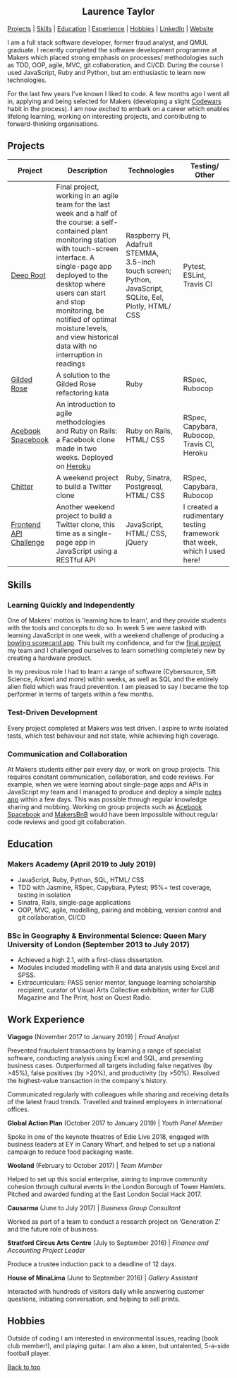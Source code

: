 <h2 align='center'>Laurence Taylor</h2>

[Projects](https://github.com/LaurenceTaylor/CV#Projects) | [Skills](https://github.com/LaurenceTaylor/CV#Skills) | [Education](https://github.com/LaurenceTaylor/CV#Education) | [Experience](https://github.com/LaurenceTaylor/CV#Work-Experience) | [Hobbies](https://github.com/LaurenceTaylor/CV#Hobbies) | [LinkedIn](https://www.linkedin.com/in/laurencetaylorlondon/) | [Website](http://www.laurencetaylor.co.uk/)

I am a full stack software developer, former fraud analyst, and QMUL graduate. I recently completed the software development programme at Makers which placed strong emphasis on processes/ methodologies such as TDD, OOP, agile, MVC, git collaboration, and CI/CD. During the course I used JavaScript, Ruby and Python, but am enthusiastic to learn new technologies.

For the last few years I've known I liked to code. A few months ago I went all in, applying and being selected for Makers (developing a slight [Codewars](https://www.codewars.com/users/LaurenceTaylor) habit in the process). I am now excited to embark on a career which enables lifelong learning, working on interesting projects, and contributing to forward-thinking organisations.

## Projects

Project | Description | Technologies | Testing/ Other
--- | --- | --- | ---
[Deep Root](https://github.com/LaurenceTaylor/deep_root) | Final project, working in an agile team for the last week and a half of the course: a self-contained plant monitoring station with touch-screen interface. A single-page app deployed to the desktop where users can start and stop monitoring, be notified of optimal moisture levels, and view historical data with no interruption in readings | Raspberry Pi, Adafruit STEMMA, 3.5-inch touch screen; Python, JavaScript, SQLite, Eel, Plotly, HTML/ CSS | Pytest, ESLint, Travis CI
[Gilded Rose](https://github.com/LaurenceTaylor/GildedRose-Refactoring-Kata) | A solution to the Gilded Rose refactoring kata | Ruby | RSpec, Rubocop
[Acebook Spacebook](https://github.com/LaurenceTaylor/acebook-spacebook) | An introduction to agile methodologies and Ruby on Rails: a Facebook clone made in two weeks. Deployed on [Heroku](https://acebook-spacebook.herokuapp.com/) | Ruby on Rails, HTML/ CSS | RSpec, Capybara, Rubocop, Travis CI, Heroku
[Chitter](https://github.com/LaurenceTaylor/chitter-challenge) | A weekend project to build a Twitter clone | Ruby, Sinatra, Postgresql, HTML/ CSS | RSpec, Capybara, Rubocop
[Frontend API Challenge](https://github.com/LaurenceTaylor/frontend-api-challenge) | Another weekend project to build a Twitter clone, this time as a single-page app in JavaScript using a RESTful API | JavaScript, HTML/ CSS, jQuery | I created a rudimentary testing framework that week, which I used here!

## Skills

### Learning Quickly and Independently

One of Makers' mottos is 'learning how to learn', and they provide students with the tools and concepts to do so. In week 5 we were tasked with learning JavaScript in one week, with a weekend challenge of producing a [bowling scorecard app](https://github.com/LaurenceTaylor/bowling-challenge). This built my confidence, and for the [final project](https://github.com/LaurenceTaylor/deep_root) my team and I challenged ourselves to learn something completely new by creating a hardware product.

In my previous role I had to learn a range of software (Cybersource, Sift Science, Arkowl and more) within weeks, as well as SQL and the entirely alien field which was fraud prevention. I am pleased to say I became the top performer in terms of targets within a few months.

### Test-Driven Development

Every project completed at Makers was test driven. I aspire to write isolated tests, which test behaviour and not state, while achieving high coverage.

### Communication and Collaboration

At Makers students either pair every day, or work on group projects. This requires constant communication, collaboration, and code reviews. For example, when we were learning about single-page apps and APIs in JavaScript my team and I managed to produce and deploy a simple [notes app](https://github.com/LaurenceTaylor/notes_js) within a few days. This was possible through regular knowledge sharing and mobbing. Working on group projects such as [Acebook Spacebook](https://github.com/LaurenceTaylor/acebook-spacebook) and [MakersBnB](https://github.com/rayswilling/MakersAirBnB-) would have been impossible without regular code reviews and good git collaboration.

## Education

### Makers Academy (April 2019 to July 2019)

* JavaScript, Ruby, Python, SQL, HTML/ CSS
* TDD with Jasmine, RSpec, Capybara, Pytest; 95%+ test coverage, testing in isolation
* Sinatra, Rails, single-page applications
* OOP, MVC, agile, modelling, pairing and mobbing, version control and git collaboration, CI/CD

### BSc in Geography & Environmental Science: Queen Mary University of London (September 2013 to July 2017)

* Achieved a high 2.1, with a first-class dissertation.
* Modules included modelling with R and data analysis using Excel and SPSS.
* Extracurriculars: PASS senior mentor, language learning scholarship recipient, curator of Visual Arts Collective exhibition, writer for CUB Magazine and The Print, host on Quest Radio.

## Work Experience

**Viagogo** (November 2017 to January 2019) | *Fraud Analyst*

Prevented fraudulent transactions by learning a range of specialist software, conducting analysis using Excel and SQL, and presenting business cases. Outperformed all targets including false negatives (by >45%), false positives (by >20%), and productivity (by >50%). Resolved the highest-value transaction in the company's history.

Communicated regularly with colleagues while sharing and receiving details of the latest fraud trends. Travelled and trained employees in international offices.

**Global Action Plan** (October 2017 to January 2019) | *Youth Panel Member*

Spoke in one of the keynote theatres of Edie Live 2018, engaged with business leaders at EY in Canary Wharf, and helped to set up a national campaign to reduce food packaging waste.

**Wooland** (February to October 2017) | *Team Member*

Helped to set up this social enterprise, aiming to improve community cohesion through cultural events in the London Borough of Tower Hamlets. Pitched and awarded funding at the East London Social Hack 2017.

**Causarma** (June to July 2017) | *Business Group Consultant*

Worked as part of a team to conduct a research project on ‘Generation Z’ and the future role of business.

**Stratford Circus Arts Centre** (July to September 2016) | *Finance and Accounting Project Leader*

Produce a trustee induction pack to a deadline of 12 days.

**House of MinaLima** (June to September 2016) | *Gallery Assistant*

Interacted with hundreds of visitors daily while answering customer questions, initiating conversation, and helping to sell prints.

## Hobbies

Outside of coding I am interested in environmental issues, reading (book club member!), and playing guitar. I am also a keen, but untalented, 5-a-side football player.

[Back to top](https://github.com/LaurenceTaylor/CV#Laurence-Taylor)
